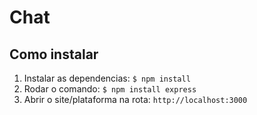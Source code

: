 # Chat

## Como instalar

1. Instalar as dependencias: `$ npm install `
2. Rodar o comando: `$ npm install express`
3. Abrir o site/plataforma na rota: `http://localhost:3000`
